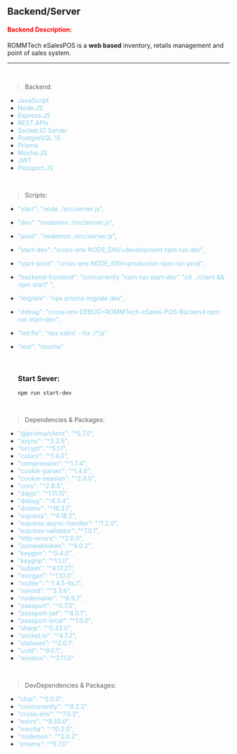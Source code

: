 ## Backend/Server

<!-- Backend Description -->

#### <span style="color: red">Backend Description:</span>

ROMMTech eSalesPOS is a **web based** inventory, retails management and point of sales system.

---

</br>

<!-- Backend Stacks -->

> Backend:

- <span style="color: skyBlue">JavaScript</span>
- <span style="color: skyBlue">Node.JS</span>
- <span style="color: skyBlue">Express.JS</span>
- <span style="color: skyBlue">REST APIs</span>
- <span style="color: skyBlue">Socket.IO Server</span>
- <span style="color: skyBlue">PostgreSQL 15</span>
- <span style="color: skyBlue">Prisma</span>
- <span style="color: skyBlue">Mocha.JS</span>
- <span style="color: skyBlue">JWT</span>
- <span style="color: skyBlue">Passport.JS</span>

</br>

<!-- Scripts -->

> Scripts:

- <span style="color: skyBlue">"start": "node ./src/server.js",</span>
- <span style="color: skyBlue">"dev": "nodemon ./src/server.js",</span>
- <span style="color: skyBlue">"prod": "nodemon ./src/server.js",</span>
- <span style="color: skyBlue"> "start-dev": "cross-env NODE_ENV=development npm run dev",
  </span>
- <span style="color: skyBlue"> "start-prod": "cross-env NODE_ENV=production npm run prod",
  </span>
- <span style="color: skyBlue"> "backend-frontend": "concurrently \"npm run start-dev\" \"cd ../client && npm start\" ",
  </span>
- <span style="color: skyBlue"> "migrate": "npx prisma migrate dev",
  </span>
- <span style="color: skyBlue"> "debug": "cross-env DEBUG=ROMMTech-eSales-POS-Backend npm run start-dev",
  </span>
- <span style="color: skyBlue"> "lint:fix": "npx eslint --fix ./\*.js"
  </span>
- <span style="color: skyBlue">"test": "mocha"</span>

  </br>

  ### Start Sever:

  `npm run start-dev`

  </br>

<!-- Dependencies & Packages -->

> Dependencies & Packages:

- <span style="color: skyBlue">"@prisma/client": "^5.7.0",</span>
- <span style="color: skyBlue">"async": "^3.2.5",</span>
- <span style="color: skyBlue">"bcrypt": "^5.1.1",</span>
- <span style="color: skyBlue">"colors": "^1.4.0",</span>
- <span style="color: skyBlue">"compression": "^1.7.4",</span>
- <span style="color: skyBlue">"cookie-parser": "^1.4.6",</span>
- <span style="color: skyBlue">"cookie-session": "^2.0.0",</span>
- <span style="color: skyBlue">"cors": "^2.8.5",</span>
- <span style="color: skyBlue">"dayjs": "^1.11.10",</span>
- <span style="color: skyBlue">"debug": "^4.3.4",</span>
- <span style="color: skyBlue">"dotenv": "^16.3.1",</span>
- <span style="color: skyBlue">"express": "^4.18.2",</span>
- <span style="color: skyBlue">"express-async-handler": "^1.2.0",</span>
- <span style="color: skyBlue">"express-validator": "^7.0.1",</span>
- <span style="color: skyBlue">"http-errors": "^2.0.0",</span>
- <span style="color: skyBlue">"jsonwebtoken": "^9.0.2",</span>
- <span style="color: skyBlue">"keygen": "^0.4.0",</span>
- <span style="color: skyBlue">"keygrip": "^1.1.0",</span>
- <span style="color: skyBlue">"lodash": "^4.17.21",</span>
- <span style="color: skyBlue">"morgan": "^1.10.0",</span>
- <span style="color: skyBlue">"multer": "^1.4.5-lts.1",</span>
- <span style="color: skyBlue">"nanoid": "^3.3.6",</span>
- <span style="color: skyBlue">"nodemailer": "^6.9.7",</span>
- <span style="color: skyBlue">"passport": "^0.7.0",</span>
- <span style="color: skyBlue">"passport-jwt": "^4.0.1",</span>
- <span style="color: skyBlue">"passport-local": "^1.0.0",</span>
- <span style="color: skyBlue">"sharp": "^0.33.0",</span>
- <span style="color: skyBlue">"socket.io": "^4.7.2",</span>
- <span style="color: skyBlue">"statuses": "^2.0.1",</span>
- <span style="color: skyBlue">"uuid": "^9.0.1",</span>
- <span style="color: skyBlue">"winston": "^3.11.0"</span>

</br>

<!-- DevDependencies & Packages -->

> DevDependencies & Packages:

- <span style="color: skyBlue">"chai": "^5.0.0",</span>
- <span style="color: skyBlue">"concurrently": "^8.2.2",</span>
- <span style="color: skyBlue">"cross-env": "^7.0.3",</span>
- <span style="color: skyBlue">"eslint": "^8.55.0",</span>
- <span style="color: skyBlue">"mocha": "^10.2.0",</span>
- <span style="color: skyBlue">"nodemon": "^3.0.2",</span>
- <span style="color: skyBlue">"prisma": "^5.7.0"</span>
